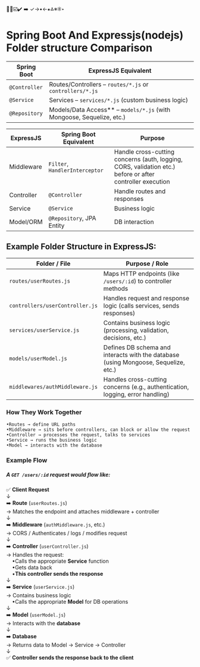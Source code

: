 🔴🔵☑️✔️ ➡️ ✓→•←⁕⁂※⁜‣

# Spring Boot And Expressjs(nodejs) Folder structure Comparison

| Spring Boot   | ExpressJS Equivalent                                                  |
| ------------- |-----------------------------------------------------------------------|
| `@Controller` | Routes/Controllers – `routes/*.js` or `controllers/*.js`              |
| `@Service`    | Services – `services/*.js` (custom business logic)                    |
| `@Repository` | Models/Data Access** – `models/*.js` (with Mongoose, Sequelize, etc.) |


| ExpressJS | Spring Boot Equivalent         | Purpose                                                                                                   |
|-----------|--------------------------------|-----------------------------------------------------------------------------------------------------------|
| Middleware| `Filter`, `HandlerInterceptor` | Handle cross-cutting concerns (auth, logging, CORS, validation etc.) before or after<br/> controller execution |
| Controller| `@Controller`                  | Handle routes and responses                                                                               |
| Service   | `@Service`                     | Business logic                                                                                            |
| Model/ORM | `@Repository`, JPA Entity      | DB interaction                                                                                            |



## Example Folder Structure in ExpressJS:

| Folder / File                   | Purpose / Role                                                                     |
|---------------------------------|------------------------------------------------------------------------------------|
| `routes/userRoutes.js`          | Maps HTTP endpoints (like `/users/:id`) to controller methods                      |
| `controllers/userController.js` | Handles request and response logic (calls services, sends responses)               |
| `services/userService.js`       | Contains business logic (processing, validation, decisions, etc.)                  |
| `models/userModel.js`           | Defines DB schema and interacts with the database (using Mongoose, Sequelize, etc.)|
| `middlewares/authMiddleware.js` | Handles cross-cutting concerns (e.g., authentication, logging, error handling)     |

### How They Work Together
    •Routes → define URL paths
    •Middleware → sits before controllers, can block or allow the request
    •Controller → processes the request, talks to services
    •Service → runs the business logic
    •Model → interacts with the database

### Example Flow  
##### A `GET /users/:id` request would flow like:

✅ **Client Request**  
  ↓  
➡️ **Route** (`userRoutes.js`)  
  → Matches the endpoint and attaches middleware + controller  
  ↓  
➡️ **Middleware** (`authMiddleware.js`, etc.)  
  → CORS / Authenticates / logs / modifies request  
  ↓  
➡️ **Controller** (`userController.js`)  
  → Handles the request:  
&nbsp;&nbsp;&nbsp;&nbsp;•Calls the appropriate **Service** function  
&nbsp;&nbsp;&nbsp;&nbsp;•Gets data back  
&nbsp;&nbsp;&nbsp;&nbsp;•**This controller sends the response**  
  ↓  
➡️ **Service** (`userService.js`)  
  → Contains business logic  
&nbsp;&nbsp;&nbsp;&nbsp;•Calls the appropriate **Model** for DB operations  
  ↓  
➡️ **Model** (`userModel.js`)  
  → Interacts with the **database**  
  ↓  
➡️ **Database**  
  → Returns data to Model → Service → Controller  
  ↓  
✅ **Controller sends the response back to the client**



